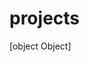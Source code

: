 <!--
  id: 2347
  date: 2014-04-28T11:20:02
  modified: 2015-10-26T21:16:52
  slug: projects
  type: page
  excerpt: [object Object]
  content: [object Object]
-->

# projects

[object Object]
